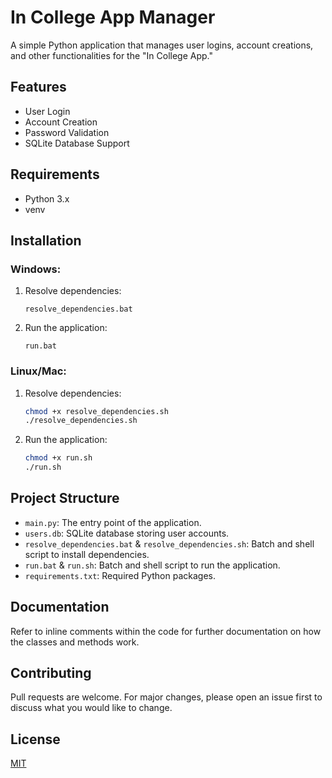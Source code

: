 # In College App Manager

A simple Python application that manages user logins, account creations, and other functionalities for the "In College App."

## Features

- User Login
- Account Creation
- Password Validation
- SQLite Database Support

## Requirements

- Python 3.x
- venv

## Installation

### Windows:

1. Resolve dependencies:

    ```batch
    resolve_dependencies.bat
    ```

2. Run the application:

    ```batch
    run.bat
    ```

### Linux/Mac:

1. Resolve dependencies:

    ```bash
    chmod +x resolve_dependencies.sh
    ./resolve_dependencies.sh
    ```

2. Run the application:

    ```bash
    chmod +x run.sh
    ./run.sh
    ```

## Project Structure

- `main.py`: The entry point of the application.
- `users.db`: SQLite database storing user accounts.
- `resolve_dependencies.bat` & `resolve_dependencies.sh`: Batch and shell script to install dependencies.
- `run.bat` & `run.sh`: Batch and shell script to run the application.
- `requirements.txt`: Required Python packages.

## Documentation

Refer to inline comments within the code for further documentation on how the classes and methods work.

## Contributing

Pull requests are welcome. For major changes, please open an issue first to discuss what you would like to change.

## License

[MIT](LICENSE)
